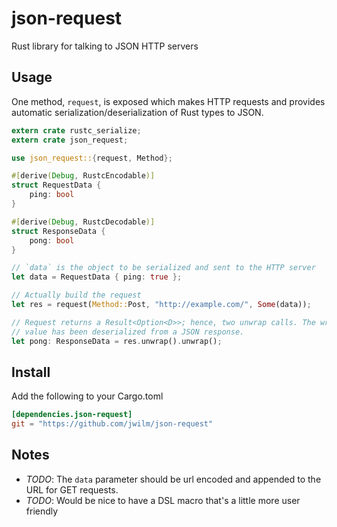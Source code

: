 json-request
============

Rust library for talking to JSON HTTP servers

## Usage

One method, `request`, is exposed which makes HTTP requests and provides
automatic serialization/deserialization of Rust types to JSON.

```rust
extern crate rustc_serialize;
extern crate json_request;

use json_request::{request, Method};

#[derive(Debug, RustcEncodable)]
struct RequestData {
    ping: bool
}

#[derive(Debug, RustcDecodable)]
struct ResponseData {
    pong: bool
}

// `data` is the object to be serialized and sent to the HTTP server
let data = RequestData { ping: true };

// Actually build the request
let res = request(Method::Post, "http://example.com/", Some(data));

// Request returns a Result<Option<D>>; hence, two unwrap calls. The wrapped
// value has been deserialized from a JSON response.
let pong: ResponseData = res.unwrap().unwrap();
```

## Install

Add the following to your Cargo.toml

```toml
[dependencies.json-request]
git = "https://github.com/jwilm/json-request"
```

## Notes

- *TODO*: The `data` parameter should be url encoded and appended to the URL for
  GET requests.
- *TODO*: Would be nice to have a DSL macro that's a little more user friendly
